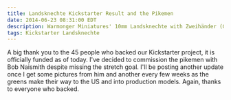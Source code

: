 ```yaml
---
title: Landsknechte Kickstarter Result and the Pikemen
date: 2014-06-23 08:31:00 EDT
description: Warmonger Miniatures' 10mm Landsknechte with Zweihänder (Great Swords) Kickstarter has been funded, plus the pikemen will be commissioned!
tags: Kickstarter Landsknechte
---
```

A big thank you to the 45 people who backed our Kickstarter project, it is officially funded as of today. I've decided to commission the pikemen with Bob Naismith despite missing the stretch goal. I'll be posting another update once I get some pictures from him and another every few weeks as the greens make their way to the <abbr>US</abbr> and into production models. Again, thanks to everyone who backed.